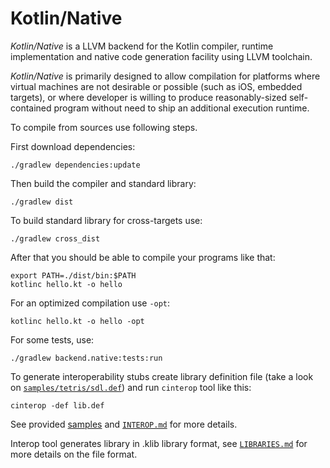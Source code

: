 # Kotlin/Native  #

_Kotlin/Native_ is a LLVM backend for the Kotlin compiler, runtime
implementation and native code generation facility using LLVM toolchain.

 _Kotlin/Native_ is primarily designed to allow compilation for platforms where
virtual machines are not desirable or possible (such as iOS, embedded targets),
or where developer is willing to produce reasonably-sized self-contained program
without need to ship an additional execution runtime.

To compile from sources use following steps.

First download dependencies:

	./gradlew dependencies:update

Then build the compiler and standard library:

	./gradlew dist

To build standard library for cross-targets use:

    ./gradlew cross_dist

After that you should be able to compile your programs like that:

    export PATH=./dist/bin:$PATH
	kotlinc hello.kt -o hello

For an optimized compilation use `-opt`:

	kotlinc hello.kt -o hello -opt

For some tests, use:

	./gradlew backend.native:tests:run

To generate interoperability stubs create library definition file
(take a look on [`samples/tetris/sdl.def`](https://github.com/JetBrains/kotlin-native/blob/master/samples/tetris/src/main/c_interop/sdl.def)) and run `cinterop` tool like this:

    cinterop -def lib.def

See provided [samples](https://github.com/JetBrains/kotlin-native/tree/master/samples) and [`INTEROP.md`](https://github.com/JetBrains/kotlin-native/blob/master/INTEROP.md) for more details.

Interop tool generates library in .klib library format, see [`LIBRARIES.md`](https://github.com/JetBrains/kotlin-native/blob/master/LIBRARIES.md)
for more details on the file format.
